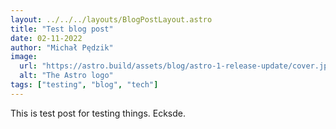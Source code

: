 ```yaml
---
layout: ../../../layouts/BlogPostLayout.astro
title: "Test blog post"
date: 02-11-2022
author: "Michał Pędzik"
image:
  url: "https://astro.build/assets/blog/astro-1-release-update/cover.jpeg"
  alt: "The Astro logo"
tags: ["testing", "blog", "tech"]
---
```


This is test post for testing things. Ecksde.
